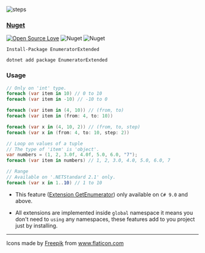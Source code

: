 ![steps](https://user-images.githubusercontent.com/8418700/141453907-33af8015-a3ad-4f32-b5ae-992b98aa098b.png)

### [Nuget](https://www.nuget.org/packages/EnumeratorExtended)

[![Open Source Love](https://badges.frapsoft.com/os/mit/mit.svg?v=102)](https://opensource.org/licenses/MIT)
![Nuget](https://img.shields.io/nuget/v/EnumeratorExtended)
![Nuget](https://img.shields.io/nuget/dt/EnumeratorExtended)

```
Install-Package EnumeratorExtended

dotnet add package EnumeratorExtended
```

### Usage

```cs
// Only on 'int' type.
foreach (var item in 10) // 0 to 10
foreach (var item in -10) // -10 to 0

foreach (var item in (4, 10)) // (from, to)
foreach (var item in (from: 4, to: 10))

foreach (var x in (4, 10, 2)) // (from, to, step)
foreach (var x in (from: 4, to: 10, step: 2))

// Loop on values of a tuple
// The type of 'item' is 'object'.
var numbers = (1, 2, 3.0f, 4.0f, 5.0, 6.0, "7");
foreach (var item in numbers) // 1, 2, 3.0, 4.0, 5.0, 6.0, 7

// Range 
// Available on '.NETStandard 2.1' only.
foreach (var x in 1..10) // 1 to 10
```

* This feature ([Extension GetEnumerator](https://docs.microsoft.com/en-us/dotnet/csharp/language-reference/proposals/csharp-9.0/extension-getenumerator)) only available on `C# 9.0` and above.

* All extensions are implemented inside `global` namespace it means you don't need to `using` any namespaces, these features add to you project just by installing.

<hr/>
<div>Icons made by <a href="https://www.freepik.com" title="Freepik">Freepik</a> from <a href="https://www.flaticon.com/" title="Flaticon">www.flaticon.com</a></div>

